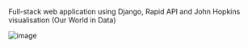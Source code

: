 Full-stack web application using Django, Rapid API and John Hopkins visualisation (Our World in Data)

![image](https://user-images.githubusercontent.com/64093617/110858992-105da580-82bb-11eb-8aa6-ef144a3f8f4c.png)
